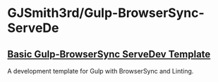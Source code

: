 # GJSmith3rd/Gulp-BrowserSync-ServeDe
[Basic Gulp-BrowserSync ServeDev Template](http://github.com/GJSmith3rd/Gulp-BrowserSync-ServeDev)
--------------------------------
A development template for Gulp with BrowserSync and Linting.